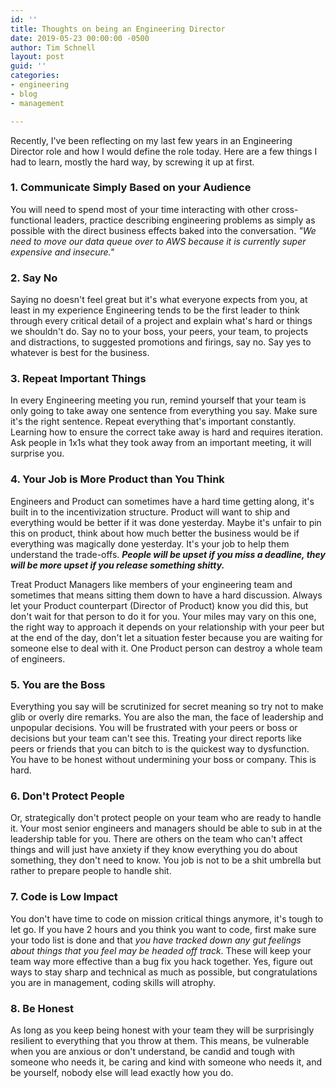 ```yaml
---
id: ''
title: Thoughts on being an Engineering Director
date: 2019-05-23 00:00:00 -0500
author: Tim Schnell
layout: post
guid: ''
categories:
- engineering
- blog
- management

---
```

Recently, I've been reflecting on my last few years in an Engineering Director role and how I would define the role today. Here are a few things I had to learn, mostly the hard way, by screwing it up at first.

### 1. Communicate Simply Based on your Audience

You will need to spend most of your time interacting with other cross-functional leaders, practice describing engineering problems as simply as possible with the direct business effects baked into the conversation. _"We need to move our data queue over to AWS because it is currently super expensive and insecure."_

### 2. Say No

Saying no doesn't feel great but it's what everyone expects from you, at least in my experience Engineering tends to be the first leader to think through every critical detail of a project and explain what's hard or things we shouldn't do. Say no to your boss, your peers, your team, to projects and distractions, to suggested promotions and firings, say no. Say yes to whatever is best for the business.

### 3. Repeat Important Things

In every Engineering meeting you run, remind yourself that your team is only going to take away one sentence from everything you say. Make sure it's the right sentence. Repeat everything that's important constantly. Learning how to ensure the correct take away is hard and requires iteration. Ask people in 1x1s what they took away from an important meeting, it will surprise you.

### 4. Your Job is More Product than You Think

Engineers and Product can sometimes have a hard time getting along, it's built in to the incentivization structure. Product will want to ship and everything would be better if it was done yesterday. Maybe it's unfair to pin this on product, think about how much better the business would be if everything was magically done yesterday. It's your job to help them understand the trade-offs. **_People will be upset if you miss a deadline, they will be more upset if you release something shitty._**

Treat Product Managers like members of your engineering team and sometimes that means sitting them down to have a hard discussion. Always let your Product counterpart (Director of Product) know you did this, but don't wait for that person to do it for you. Your miles may vary on this one, the right way to approach it depends on your relationship with your peer but at the end of the day, don't let a situation fester because you are waiting for someone else to deal with it. One Product person can destroy a whole team of engineers.

### 5. You are the Boss

Everything you say will be scrutinized for secret meaning so try not to make glib or overly dire remarks. You are also the man, the face of leadership and unpopular decisions. You will be frustrated with your peers or boss or decisions but your team can't see this. Treating your direct reports like peers or friends that you can bitch to is the quickest way to dysfunction. You have to be honest without undermining your boss or company. This is hard.

### 6. Don't Protect People

Or, strategically don't protect people on your team who are ready to handle it. Your most senior engineers and managers should be able to sub in at the leadership table for you. There are others on the team who can't affect things and will just have anxiety if they know everything you do about something, they don't need to know. You job is not to be a shit umbrella but rather to prepare people to handle shit.

### 7. Code is Low Impact

You don't have time to code on mission critical things anymore, it's tough to let go. If you have 2 hours and you think you want to code, first make sure your todo list is done and that _you have tracked down any gut feelings about things that you feel may be headed off track_. These will keep your team way more effective than a bug fix you hack together. Yes, figure out ways to stay sharp and technical as much as possible, but congratulations you are in management, coding skills will atrophy.

### 8. Be Honest

As long as you keep being honest with your team they will be surprisingly resilient to everything that you throw at them. This means, be vulnerable when you are anxious or don't understand, be candid and tough with someone who needs it, be caring and kind with someone who needs it, and be yourself, nobody else will lead exactly how you do.
